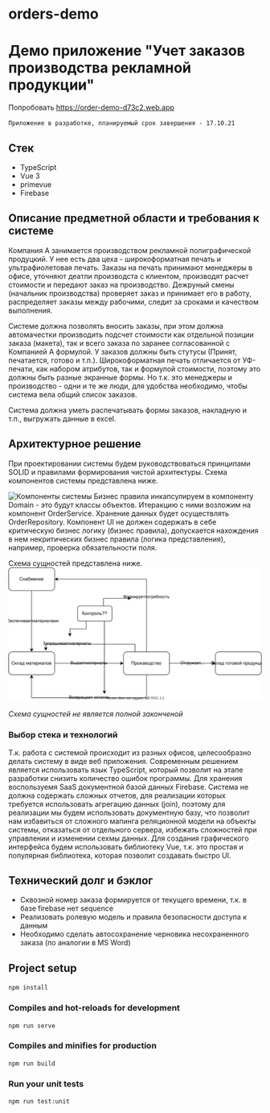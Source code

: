 # orders-demo

# Демо приложение "Учет заказов производства рекламной продукции"

Попробовать https://order-demo-d73c2.web.app

```
Приложение в разработке, планируемый срок завершения - 17.10.21
```


## Стек
- TypeScript
- Vue 3
- primevue
- Firebase

## Описание предметной области и требования к системе
Компания А занимается производством рекламной полиграфической продуцкий.
У нее есть два цеха - широкоформатная печать и ультрафиолетовая печать.
Заказы на печать принимают менеджеры в офисе, уточняют деатли производста с клиентом, производят расчет стоимости и передают заказ на производство.
Дежруный смены (начальник производства) проверяет заказ и принимает его в работу, распределяет заказы между рабочими, следит за сроками и качеством выполнения.

Системе должна позволять вносить заказы, при этом должна автомачестки производить подсчет стоимости как отдельной позиции заказа (макета), так и всего заказа по заранее согласованной с Компанией А формулой.
У заказов должны быть стутусы (Принят, печатается, готово и т.п.).
Широкоформатная печать отличается от УФ-печати, как набором атрибутов, так и формулой стоимости, поэтому это должны быть разные экранные формы. Но т.к. это менеджеры и производство - одни и те же люди, для удобства необходимо, чтобы система вела общий список заказов.

Система должна уметь распечатывать формы заказов, накладную и т.п., выгружать данные в excel.

## Архитектурное решение
При проектировании системы будем руководствоваться принципами SOLID и правилами формирования чистой архитектуры.
Схема компонентов системы представлена ниже.

![Компоненты системы](https://github.com/for7raid/orders-demo/blob/master/readme/architercure.svg?raw=true)
Бизнес правила инкапсулируем в компоненту Domain - это будут классы объектов.
Итеракцию с ними возложим на компонент OrderService.
Хранение данных будет осуществлять OrderRepository.
Компонент UI не должен содержать в себе критическую бизнес логику (бизнес правила), допускается нахождения в нем некритических бизнес правила (логика представления), например, проверка обязательности поля.

Схема сущностей представлена ниже.
![Сущности](https://github.com/for7raid/orders-demo/blob/master/readme/entities.svg?raw=true)

*Схема сущностей не является полной законченой*

### Выбор стека и технологий
Т.к. работа с системой происходит из разных офисов, целесообразно делать систему в виде веб приложения.
Современным решением является использовать язык TypeScript, который позволит на этапе разработки снизить количество ошибок программы.
Для хранения воспользуемя SaaS документной базой данных Firebase. Система не должна содержать сложных отчетов, для реализации которых требуется использовать агрегацию данных (join), поэтому для реализации мы будем использовать документную базу, что позволит нам избавиться от сложного мапинга реляционной модели на объекты системы, отказаться от отдельного сервера, избежать сложностей при управлении и изменении сехмы данных.
Для создания графического интерфейса будем использовать библиотеку Vue, т.к. это простая и популярная библиотека, которая позволит создавать быстро UI.

## Технический долг и бэклог
- Сквозной номер заказа формируется от текущего времени, т.к. в базе firebase нет sequence
- Реализовать ролевую модель и правила безопасности доступа к данным
- Необходимо сделать автосохранение черновика несохраненного заказа (по аналогии в MS Word)

## Project setup
```
npm install
```

### Compiles and hot-reloads for development
```
npm run serve
```

### Compiles and minifies for production
```
npm run build
```

### Run your unit tests
```
npm run test:unit
```

